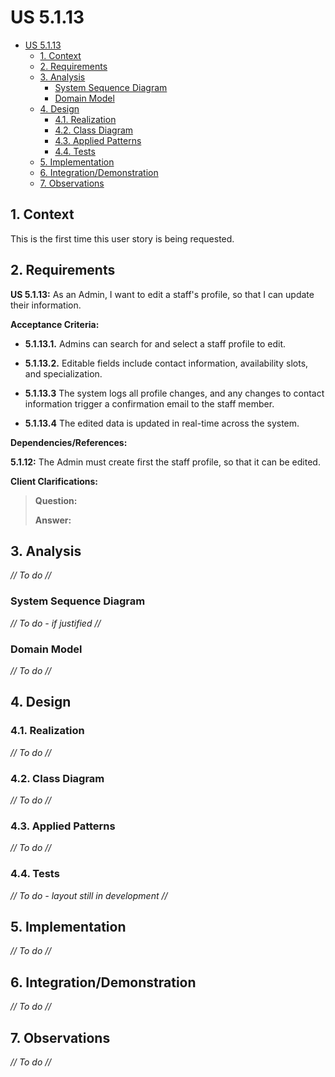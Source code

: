 # US 5.1.13

<!-- TOC -->
* [US 5.1.13](#us-5113)
  * [1. Context](#1-context)
  * [2. Requirements](#2-requirements)
  * [3. Analysis](#3-analysis)
    * [System Sequence Diagram](#system-sequence-diagram)
    * [Domain Model](#domain-model)
  * [4. Design](#4-design)
    * [4.1. Realization](#41-realization)
    * [4.2. Class Diagram](#42-class-diagram)
    * [4.3. Applied Patterns](#43-applied-patterns)
    * [4.4. Tests](#44-tests)
  * [5. Implementation](#5-implementation)
  * [6. Integration/Demonstration](#6-integrationdemonstration)
  * [7. Observations](#7-observations)
<!-- TOC -->


## 1. Context

This is the first time this user story is being requested.

## 2. Requirements

**US 5.1.13:** As an Admin, I want to edit a staff's profile, so that I can update their information.

**Acceptance Criteria:**

- **5.1.13.1.** Admins can search for and select a staff profile to edit.

- **5.1.13.2.** Editable fields include contact information, availability slots, and specialization.

- **5.1.13.3** The system logs all profile changes, and any changes to contact information trigger a confirmation email
to the staff member.

- **5.1.13.4** The edited data is updated in real-time across the system.

**Dependencies/References:**

**5.1.12:** The Admin must create first the staff profile, so that it can be edited.

**Client Clarifications:**

> **Question:** 
>
> **Answer:** 


## 3. Analysis

_// To do //_

### System Sequence Diagram

_// To do - if justified //_

### Domain Model

_// To do //_

## 4. Design

### 4.1. Realization

_// To do //_

### 4.2. Class Diagram

_// To do //_

### 4.3. Applied Patterns

_// To do //_

### 4.4. Tests

_// To do - layout still in development //_ 


## 5. Implementation

_// To do //_

## 6. Integration/Demonstration

_// To do //_

## 7. Observations

_// To do //_